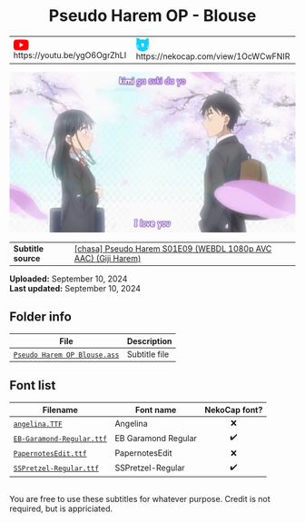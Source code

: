 
<h1 align='center'>Pseudo Harem OP - Blouse</h1>

<table align='center'>
    <tr>
        <td> <img src='../.img/youtube.svg' alt='YouTube' width=27 align='center'> &nbsp https://youtu.be/ygO6OgrZhLI </td>
        <td> <img src='../.img/nekocap.svg' alt='NekoCap' width=23 align='center'> &nbsp https://nekocap.com/view/1OcWCwFNIR </td>
    </tr>
</table>

[![](./preview.webp)](https://www.youtube.com/watch?v=ygO6OgrZhLI&nekocap=1OcWCwFNIR)

<table align='center'>
    <tr>
        <!-- Subtitle source -->
        <td><b>Subtitle source</b></td>
        <!--  [[chasa] Pseudo Harem S01E09 (WEBDL 1080p AVC AAC) (Giji Harem)](https://nyaa.si/view/1866343) -->
        <td><a href="https://nyaa.si/view/1866343">[chasa] Pseudo Harem S01E09 (WEBDL 1080p AVC AAC) (Giji Harem)</a></td>
    </tr>
</table>

**Uploaded:** September 10, 2024  
**Last updated:** September 10, 2024

<!-- Description goes here -->

## Folder info

| File | Description |
| ---- | ----------- |
[`Pseudo Harem OP Blouse.ass`](Pseudo%20Harem%20OP%20Blouse.ass) | Subtitle file |

## Font list

| Filename | Font name | NekoCap font? |
| ---- | ---- | :--: |
 [`angelina.TTF`](./fonts/angelina.TTF) | Angelina | ❌ |
 [`EB-Garamond-Regular.ttf`](https://github.com/abrokecube/subtitles-fonts/tree/main/NekoCap%20fonts/EB-Garamond-Regular.ttf) | EB Garamond Regular | ✔️ |
 [`PapernotesEdit.ttf`](./fonts/PapernotesEdit.ttf) | PapernotesEdit | ❌ |
 [`SSPretzel-Regular.ttf`](https://github.com/abrokecube/subtitles-fonts/tree/main/NekoCap%20fonts/SSPretzel-Regular.ttf) | SSPretzel-Regular | ✔️ |

<!-- Permissions -->
## 
You are free to use these subtitles for whatever purpose. Credit is not required, but is appriciated.
